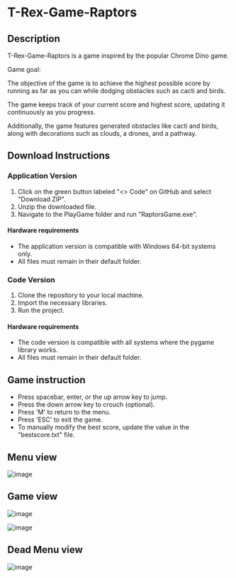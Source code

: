 # T-Rex-Game-Raptors

## Description

T-Rex-Game-Raptors is a game inspired by the popular Chrome Dino game.

Game goal:

The objective of the game is to achieve the highest possible score by running as far as you can while dodging obstacles such as cacti and birds.

The game keeps track of your current score and highest score, updating it continuously as you progress.

Additionally, the game features generated obstacles like cacti and birds, along with decorations such as clouds, a drones, and a pathway.

## Download Instructions

### Application Version
1. Click on the green button labeled "<> Code" on GitHub and select "Download ZIP".
2. Unzip the downloaded file.
3. Navigate to the PlayGame folder and run "RaptorsGame.exe".

#### Hardware requirements
- The application version is compatible with Windows 64-bit systems only.
- All files must remain in their default folder.

### Code Version
1. Clone the repository to your local machine.
2. Import the necessary libraries.
3. Run the project.

#### Hardware requirements
- The code version is compatible with all systems where the pygame library works.
- All files must remain in their default folder.

## Game instruction
- Press spacebar, enter, or the up arrow key to jump.
- Press the down arrow key to crouch (optional).
- Press 'M' to return to the menu.
- Press 'ESC' to exit the game.
- To manually modify the best score, update the value in the "bestscore.txt" file.

## Menu view

![image](https://github.com/KacperJarosik/T-Rex-Game-Raptors/assets/111696215/7330d805-59fe-4dd6-8066-43897a71a362)


## Game view

![image](https://github.com/KacperJarosik/T-Rex-Game-Raptors/assets/111696215/227cf12a-51c0-4d9b-8467-9f733a455cef)

![image](https://github.com/KacperJarosik/T-Rex-Game-Raptors/assets/111696215/8d62fec8-799c-45b4-adbb-380ed0277e1a)


## Dead Menu view

![image](https://github.com/KacperJarosik/T-Rex-Game-Raptors/assets/111696215/62cecfc1-4d40-4de3-92ae-2849ac5fb048)



